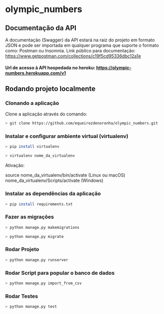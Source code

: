 # olympic_numbers

## Documentação da API

A documentação (Swagger) da API estará na raiz do projeto em formato JSON e pode ser importada em qualquer programa que suporte o formato como: Postman ou Insomnia.
Link público para documentação: https://www.getpostman.com/collections/c19f5cd95336dbc12a1e

#### Url de acesso à API hospedada no heroku: https://olympic-numbers.herokuapp.com/v1

## Rodando projeto localmente
### Clonando a aplicação

Clone a aplicação através do comando:
```bash
> git clone https://github.com/equeirozdenoronha/olympic_numbers.git
```
### Instalar e configurar ambiente virtual (virtualenv)
```bash
> pip install virtualenv

> virtualenv nome_da_virtualenv
```
Ativação:

source nome_da_virtualenv/bin/activate (Linux ou macOS)
nome_da_virtualenv/Scripts/activate (Windows)

### Instalar as dependências da aplicação
```bash
> pip install requirements.txt
```
### Fazer as migrações
```bash
> python manage.py makemigrations

> python manage.py migrate
```

### Rodar Projeto
```bash
> python manage.py runserver
```

### Rodar Script para popular o banco de dados
```bash
> python manage.py import_from_csv
```
### Rodar Testes
```bash
> python manage.py test
```
